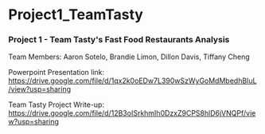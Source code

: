 # Project1_TeamTasty
### Project 1 - Team Tasty's Fast Food Restaurants Analysis

Team Members: Aaron Sotelo, Brandie Limon, Dillon Davis, Tiffany Cheng

Powerpoint Presentation link: https://drive.google.com/file/d/1qx2k0oEDw7L390wSzWyGoMdMbedhBIuL/view?usp=sharing

Team Tasty Project Write-up: https://drive.google.com/file/d/12B3oISrkhmIh0DzxZ9CPS8hlD6jVNQPf/view?usp=sharing
